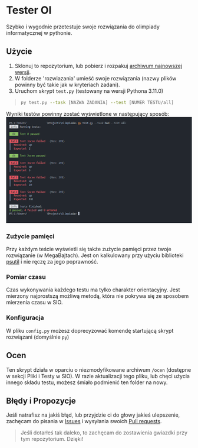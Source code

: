 # Tester OI
Szybko i wygodnie przetestuje swoje rozwiązania do olimpiady informatycznej w pythonie.

## Użycie
1. Sklonuj to repozytorium, lub pobierz i rozpakuj [archiwum najnowszej wersji](https://github.com/fajfaj1/tester-oi/releases).
2. W folderze 'rozwiazania' umieść swoje rozwiązania (nazwy plików powinny być takie jak w kryteriach zadani).
3. Uruchom skrypt `test.py` (testowany na wersji Pythona 3.11.0)
> ```bash
> py test.py --task [NAZWA ZADANIA] --test [NUMER TESTU/all]
> ```

Wyniki testów powinny zostać wyświetlone w następujący sposób:
![](./showcase.png)

### Zużycie pamięci
Przy każdym teście wyświetli się także zużycie pamięci przez twoje rozwiązanie (w MegaBajtach). Jest on kalkulowany przy użyciu biblioteki [psutil](https://pypi.org/project/psutil/) i nie ręczę za jego poprawność. 

### Pomiar czasu
Czas wykonywania każdego testu ma tylko charakter orientacyjny. Jest mierzony najprostszą możliwą metodą, która nie pokrywa się ze sposobem mierzenia czasu w SIO.

### Konfiguracja
W pliku `config.py` możesz doprecyzować komendę startującą skrypt rozwiązani (domyślnie `py`)

## Ocen
Ten skrypt działa w oparciu o niezmodyfikowane archiwum `/ocen` (dostępne w sekcji Pliki i Testy w SIO). W razie aktualizacji tego pliku, lub chęci użycia innego składu testu, możesz śmiało podmienić ten folder na nowy.

## Błędy i Propozycje
Jeśli natrafisz na jakiś błąd, lub przyjdzie ci do głowy jakieś ulepszenie, zachęcam do pisania w [Issues](https://github.com/fajfaj1/tester-oi/issues) i wysyłania swoich [Pull requests](https://github.com/fajfaj1/tester-oi/pulls).

> Jeśli dotarłeś tak daleko, to zachęcam do zostawienia gwiazdki przy tym repozytorium. Dzięki!